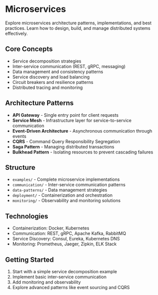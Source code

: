 # Microservices

Explore microservices architecture patterns, implementations, and best practices. Learn how to design, build, and manage distributed systems effectively.

## Core Concepts

- Service decomposition strategies
- Inter-service communication (REST, gRPC, messaging)
- Data management and consistency patterns
- Service discovery and load balancing
- Circuit breakers and resilience patterns
- Distributed tracing and monitoring

## Architecture Patterns

- **API Gateway** - Single entry point for client requests
- **Service Mesh** - Infrastructure layer for service-to-service communication
- **Event-Driven Architecture** - Asynchronous communication through events
- **CQRS** - Command Query Responsibility Segregation
- **Saga Pattern** - Managing distributed transactions
- **Bulkhead Pattern** - Isolating resources to prevent cascading failures

## Structure

- `examples/` - Complete microservice implementations
- `communication/` - Inter-service communication patterns
- `data-patterns/` - Data management strategies
- `deployment/` - Containerization and orchestration
- `monitoring/` - Observability and monitoring solutions

## Technologies

- Containerization: Docker, Kubernetes
- Communication: REST, gRPC, Apache Kafka, RabbitMQ
- Service Discovery: Consul, Eureka, Kubernetes DNS
- Monitoring: Prometheus, Jaeger, Zipkin, ELK Stack

## Getting Started

1. Start with a simple service decomposition example
2. Implement basic inter-service communication
3. Add monitoring and observability
4. Explore advanced patterns like event sourcing and CQRS
